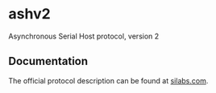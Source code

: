 # ashv2
Asynchronous Serial Host protocol, version 2

## Documentation
The official protocol description can be found at [silabs.com](https://www.silabs.com/documents/public/user-guides/ug101-uart-gateway-protocol-reference.pdf).
